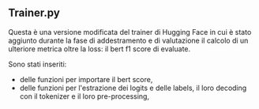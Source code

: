 ## Trainer.py

Questa è una versione modificata del trainer di Hugging Face in cui è stato aggiunto durante la fase di addestramento e di valutazione il calcolo di un ulteriore metrica oltre la loss: il bert f1 score di evaluate.

Sono stati inseriti:
* delle funzioni per importare il bert score,
* delle funzioni per l'estrazione dei logits e delle labels, il loro decoding con il tokenizer e il loro pre-processing, 

